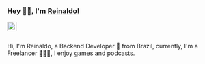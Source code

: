 ### Hey 👋🏽, I'm [Reinaldo!](https://thereinas.dev) 

<a href="https://www.linkedin.com/in/reinaldoleitedev/">
  <img align="left" alt="Reinaldo LinkedIn" width="22px" src="https://cdn-icons-png.flaticon.com/512/174/174857.png" />
</a>
<br />
<br />

Hi, I'm Reinaldo, a Backend Developer 🚀 from Brazil, currently, I'm a Freelancer 👨🏽‍💻, I enjoy games and podcasts.

